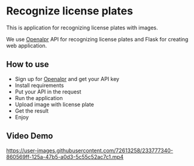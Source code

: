 # Recognize license plates

This is application for recognizing license plates with images.

We use [Openalpr](https://www.openalpr.com/) API for recognizing license plates and Flask for creating web application.

## How to use
- Sign up for [Openalpr](https://www.openalpr.com/) and get your API key
- Install requirements
- Put your API in the request
- Run the application
- Upload image with license plate
- Get the result
- Enjoy

## Video Demo

https://user-images.githubusercontent.com/72613258/233777340-860569ff-125a-47b5-a0d3-5c55c52ac7c1.mp4

